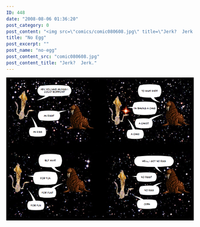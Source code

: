 ```yaml
---
ID: 448
date: "2008-08-06 01:36:20"
post_category: 0
post_content: "<img src=\"comics/comic080608.jpg\" title=\"Jerk?  Jerk.\" />"
title: "No Egg"
post_excerpt: ""
post_name: "no-egg"
post_content_src: "comic080608.jpg"
post_content_title: "Jerk?  Jerk."
---
```



[![Jerk?  Jerk.](/comics-hi-res/comic080608.jpg)](/comics-hi-res/comic080608.jpg "Jerk?  Jerk.")
